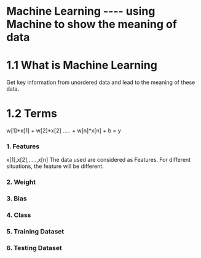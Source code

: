 # Machine Learning ---- using Machine to show the meaning of data

# 1.1 What is Machine Learning
Get key information from unordered data and lead to the meaning of these data.

# 1.2 Terms
w[1]\*x[1] + w[2]\*x[2] ..... + w[n]\*x[n] + b = y
### 1. Features
  x[1],x[2],.....,x[n]
  The data used are considered as Features. For different situations, the feature will be different.
### 2. Weight
### 3. Bias
### 4. Class
### 5. Training Dataset
### 6. Testing Dataset
